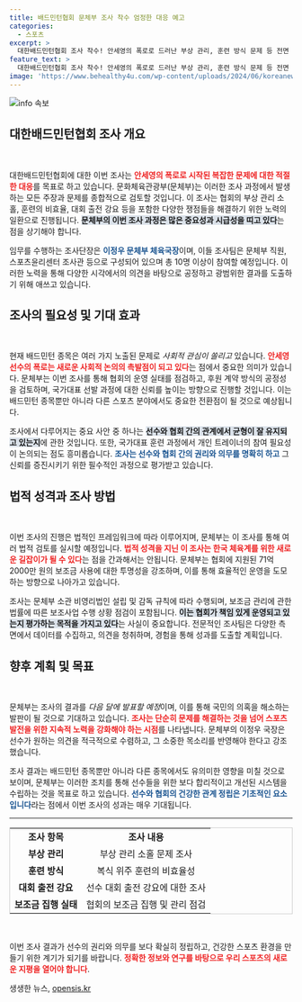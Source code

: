 ```yaml
---
title: 배드민턴협회 문체부 조사 착수 엄정한 대응 예고
categories:
  - 스포츠
excerpt: >
  대한배드민턴협회 조사 착수! 안세영의 폭로로 드러난 부상 관리, 훈련 방식 문제 등 전면 조사에 나선 문체부가 다음 달 결과 발표를 예고했다. 협회의 공정성과 선수를 위한 제 역할 점검이 핵심!
feature_text: >
  대한배드민턴협회 조사 착수! 안세영의 폭로로 드러난 부상 관리, 훈련 방식 문제 등 전면 조사에 나선 문체부가 다음 달 결과 발표를 예고했다. 협회의 공정성과 선수를 위한 제 역할 점검이 핵심!
image: 'https://www.behealthy4u.com/wp-content/uploads/2024/06/koreanews.jpg'
---
```


<p><img src="https://www.behealthy4u.com/wp-content/uploads/2024/06/koreanews.jpg" alt="info 속보" /></p>

<h2 data-ke-size="size26">대한배드민턴협회 조사 개요</h2>

<p data-ke-size="size16">&nbsp;</p>

<p>대한배드민턴협회에 대한 이번 조사는 <b><span style="color: #ee2323;">안세영의 폭로로 시작된 복잡한 문제에 대한 적절한 대응</span></b>를 목표로 하고 있습니다. 문화체육관광부(문체부)는 이러한 조사 과정에서 발생하는 모든 주장과 문제를 종합적으로 검토할 것입니다. 이 조사는 협회의 부상 관리 소홀, 훈련의 비효율, 대회 출전 강요 등을 포함한 다양한 쟁점들을 해결하기 위한 노력의 일환으로 진행됩니다. <b><span style="background-color: #21538527;">문체부의 이번 조사 과정은 많은 중요성과 시급성을 띠고 있다</span></b>는 점을 상기해야 합니다. </p>

<p>임무를 수행하는 조사단장은 <b><span style="color: #1a5490;">이정우 문체부 체육국장</span></b>이며, 이들 조사팀은 문체부 직원, 스포츠윤리센터 조사관 등으로 구성되어 있으며 총 10명 이상이 참여할 예정입니다. 이러한 노력을 통해 다양한 시각에서의 의견을 바탕으로 공정하고 광범위한 결과를 도출하기 위해 애쓰고 있습니다.</p>

<h2 data-ke-size="size26">조사의 필요성 및 기대 효과</h2>

<p data-ke-size="size16">&nbsp;</p>

<p>현재 배드민턴 종목은 여러 가지 노출된 문제로 <em>사회적 관심이 쏠리고</em> 있습니다. <b><span style="color: #ee2323;">안세영 선수의 폭로는 새로운 사회적 논의의 촉발점이 되고 있다</span></b>는 점에서 중요한 의미가 있습니다. 문체부는 이번 조사를 통해 협회의 운영 실태를 점검하고, 후원 계약 방식의 공정성을 검토하며, 국가대표 선발 과정에 대한 신뢰를 높이는 방향으로 진행할 것입니다. 이는 배드민턴 종목뿐만 아니라 다른 스포츠 분야에서도 중요한 전환점이 될 것으로 예상됩니다.</p>

<p>조사에서 다루어지는 중요 사안 중 하나는 <b><span style="background-color: #21538527;">선수와 협회 간의 관계에서 균형이 잘 유지되고 있는지</span></b>에 관한 것입니다. 또한, 국가대표 훈련 과정에서 개인 트레이너의 참여 필요성이 논의되는 점도 흥미롭습니다. <b><span style="color: #1a5490;">조사는 선수와 협회 간의 권리와 의무를 명확히 하고</span></b> 그 신뢰를 증진시키기 위한 필수적인 과정으로 평가받고 있습니다.</p>

<h2 data-ke-size="size26">법적 성격과 조사 방법</h2>

<p data-ke-size="size16">&nbsp;</p>

<p>이번 조사의 진행은 법적인 프레임워크에 따라 이루어지며, 문체부는 이 조사를 통해 여러 법적 검토를 실시할 예정입니다. <b><span style="color: #ee2323;">법적 성격을 지닌 이 조사는 한국 체육계를 위한 새로운 길잡이가 될 수 있다</span></b>는 점을 간과해서는 안됩니다. 문체부는 협회에 지원된 71억2000만 원의 보조금 사용에 대한 투명성을 강조하며, 이를 통해 효율적인 운영을 도모하는 방향으로 나아가고 있습니다.</p>

<p>조사는 문체부 소관 비영리법인 설립 및 감독 규칙에 따라 수행되며, 보조금 관리에 관한 법률에 따른 보조사업 수행 상황 점검이 포함됩니다. <b><span style="background-color: #21538527;">이는 협회가 책임 있게 운영되고 있는지 평가하는 목적을 가지고 있다</span></b>는 사실이 중요합니다. 전문적인 조사팀은 다양한 측면에서 데이터를 수집하고, 의견을 청취하며, 경험을 통해 성과를 도출할 계획입니다.</p>

<h2 data-ke-size="size26">향후 계획 및 목표</h2>

<p data-ke-size="size16">&nbsp;</p>

<p>문체부는 조사의 결과를 <em>다음 달에 발표할 예정</em>이며, 이를 통해 국민의 의혹을 해소하는 발판이 될 것으로 기대하고 있습니다. <b><span style="color: #ee2323;">조사는 단순히 문제를 해결하는 것을 넘어 스포츠 발전을 위한 지속적 노력을 강화해야 하는 시점</span></b>를 나타냅니다. 문체부의 이정우 국장은 선수가 원하는 의견을 적극적으로 수렴하고, 그 소중한 목소리를 반영해야 한다고 강조했습니다.</p>

<p>조사 결과는 배드민턴 종목뿐만 아니라 다른 종목에서도 유의미한 영향을 미칠 것으로 보이며, 문체부는 이러한 조치를 통해 선수들을 위한 보다 합리적이고 개선된 시스템을 수립하는 것을 목표로 하고 있습니다. <b><span style="color: #1a5490;">선수와 협회의 건강한 관계 정립은 기초적인 요소입니다</span></b>라는 점에서 이번 조사의 성과는 매우 기대됩니다.</p>

<hr>

<table style="width: 100%; border: 1px solid #ccc;">
  <tbody>
    <tr>
      <td style="text-align: center; height: 17px;"><b>조사 항목</b></td>
      <td style="text-align: center; height: 17px;"><b>조사 내용</b></td>
    </tr>
    <tr>
      <td style="text-align: center; height: 17px;"><b>부상 관리</b></td>
      <td style="text-align: center; height: 17px;">부상 관리 소홀 문제 조사</td>
    </tr>
    <tr>
      <td style="text-align: center; height: 17px;"><b>훈련 방식</b></td>
      <td style="text-align: center; height: 17px;">복식 위주 훈련의 비효율성</td>
    </tr>
    <tr>
      <td style="text-align: center; height: 17px;"><b>대회 출전 강요</b></td>
      <td style="text-align: center; height: 17px;">선수 대회 출전 강요에 대한 조사</td>
    </tr>
    <tr>
      <td style="text-align: center; height: 17px;"><b>보조금 집행 실태</b></td>
      <td style="text-align: center; height: 17px;">협회의 보조금 집행 및 관리 점검</td>
    </tr>
  </tbody>
</table>

<p data-ke-size="size16">&nbsp;</p>

<p>이번 조사 결과가 선수의 권리와 의무를 보다 확실히 정립하고, 건강한 스포츠 환경을 만들기 위한 계기가 되기를 바랍니다. <b><span style="color: #ee2323;">정확한 정보와 연구를 바탕으로 우리 스포츠의 새로운 지평을 열어야 합니다</span></b>.</p>
생생한 뉴스, <a href="https://opensis.kr" rel="dofollow">opensis.kr</a>


